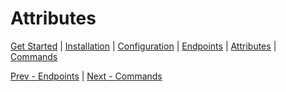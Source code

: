 # Attributes

[Get Started](index.md) | [Installation](installation.md) | [Configuration](configuration.md) | [Endpoints](endpoints.md) | [Attributes](attributes.md) | [Commands](commands.md)

[Prev - Endpoints](endpoints.md) | [Next - Commands](commands.md)